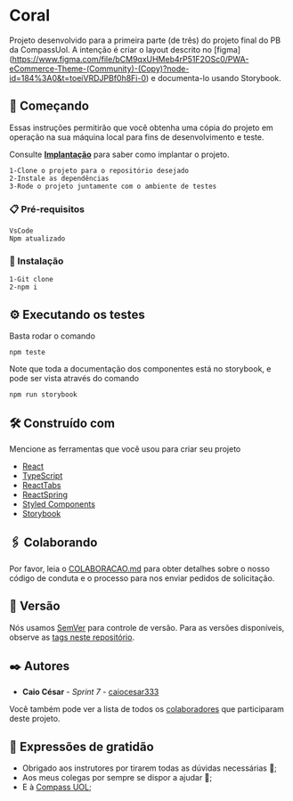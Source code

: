 # Coral

Projeto desenvolvido para a primeira parte (de três) do projeto final do PB da CompassUol. A intenção é criar o layout descrito no [figma] (https://www.figma.com/file/bCM9qxUHMeb4rP51F2OSc0/PWA-eCommerce-Theme-(Community)-(Copy)?node-id=184%3A0&t=toeiVRDJPBf0h8Fi-0) e documenta-lo usando Storybook.

## 🚀 Começando

Essas instruções permitirão que você obtenha uma cópia do projeto em operação na sua máquina local para fins de desenvolvimento e teste.

Consulte **[Implantação](#-implanta%C3%A7%C3%A3o)** para saber como implantar o projeto.

```
1-Clone o projeto para o repositório desejado
2-Instale as dependências
3-Rode o projeto juntamente com o ambiente de testes
```

### 📋 Pré-requisitos


```
VsCode
Npm atualizado
```

### 🔧 Instalação

```
1-Git clone
2-npm i
```

## ⚙️ Executando os testes

Basta rodar o comando 

```
npm teste
```
Note que toda a documentação dos componentes está no storybook, e pode ser vista através do comando 

```
npm run storybook
```

## 🛠️ Construído com

Mencione as ferramentas que você usou para criar seu projeto

* [React](https://reactjs.org/) 
* [TypeScript](https://www.typescriptlang.org/) 
* [ReactTabs](https://www.npmjs.com/package/react-tabs)
* [ReactSpring](https://react-spring.dev/)
* [Styled Components](https://styled-components.com/)
* [Storybook](https://storybook.js.org/)

## 🖇️ Colaborando

Por favor, leia o [COLABORACAO.md](https://gist.github.com/usuario/linkParaInfoSobreContribuicoes) para obter detalhes sobre o nosso código de conduta e o processo para nos enviar pedidos de solicitação.

## 📌 Versão

Nós usamos [SemVer](http://semver.org/) para controle de versão. Para as versões disponíveis, observe as [tags neste repositório](https://github.com/caiocesar333/coral). 

## ✒️ Autores


* **Caio César** - *Sprint 7* - [caiocesar333](https://github.com/caiocesar333)

Você também pode ver a lista de todos os [colaboradores](https://github.com/caiocesar333/coral/colaboradores) que participaram deste projeto.


## 🎁 Expressões de gratidão


* Obrigado aos instrutores por tirarem todas as dúvidas necessárias 📢;
* Aos meus colegas por sempre se dispor a ajudar 🍺;
* E à [Compass UOL](https://compass.uol/pt/home/);
